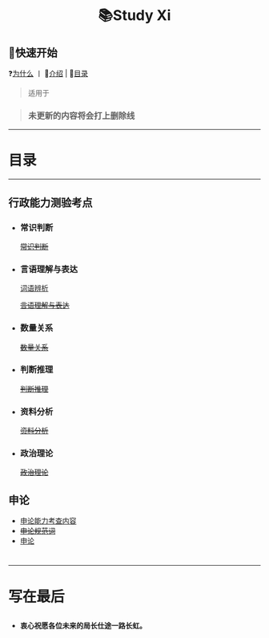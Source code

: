 # <p align="center">📚Study Xi</p>
## 🤝快速开始
❓[为什么]() 丨 📃[介绍]( ) | 📇[目录]()
>适用于

>### 未更新的内容将会打上删除线

---

# 目录

---

## 行政能力测验考点
* ### 常识判断
  [~~常识判断~~](Study-Xi/常识判断/常识判断.md)
* ### 言语理解与表达
  [词语辨析](Study-Xi/言语理解与表达/词语辨析.md)
  
  [~~言语理解与表达~~](Study-Xi/言语理解与表达/言语理解与表达.md)
* ### 数量关系
  [~~数量关系~~](Study-Xi/数量关系/数量关系.md)
* ### 判断推理
  [~~判断推理~~](Study-Xi/判断推理/判断推理.md)
* ### 资料分析
  [~~资料分析~~](Study-Xi/资料分析/资料分析.md)
* ### 政治理论
  [~~政治理论~~](Study-Xi/政治理论/政治理论.md)

## 申论
* [申论能力考查内容](Study-Xi/申论/申论能力考察.md)
* [~~申论规范词~~](Study-Xi/申论/申论规范词.md)
* [申论]()

#
---
# 写在最后


























##  
* **衷心祝愿各位未来的局长仕途一路长虹。**